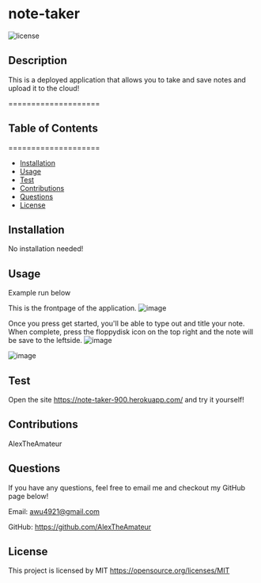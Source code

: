 # note-taker

![license](https://img.shields.io/badge/license-MIT-yellowgreen)

## Description

This is a deployed application that allows you to take and save notes and upload it to the cloud!

====================

## Table of Contents

====================

- [Installation](#installation)
- [Usage](#usage)
- [Test](#test)
- [Contributions](#contibutions)
- [Questions](#questions)
- [License](#license)

## Installation

No installation needed!

## Usage

Example run below

This is the frontpage of the application.
![image](https://user-images.githubusercontent.com/91556394/158057242-20a800fe-01d0-459a-9f34-80b875233d46.png)

Once you press get started, you'll be able to type out and title your note. When complete, press the floppydisk icon on the top right and the note will be save to the leftside.
![image](https://user-images.githubusercontent.com/91556394/158057306-32faf4a3-97d9-41a3-9442-5458f5ad290a.png)

![image](https://user-images.githubusercontent.com/91556394/158057358-f6c0ef6c-3b6a-4a75-9446-8eae4b00bbe8.png)


## Test

Open the site https://note-taker-900.herokuapp.com/ and try it yourself!

## Contributions

AlexTheAmateur

## Questions

If you have any questions, feel free to email me and checkout my GitHub page below!

Email: awu4921@gmail.com

GitHub: https://github.com/AlexTheAmateur

## License

This project is licensed by MIT
https://opensource.org/licenses/MIT
